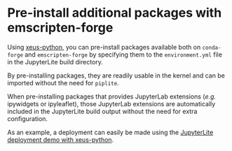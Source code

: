 # Pre-install additional packages with emscripten-forge

Using [xeus-python](https://github.com/jupyterlite/xeus-python-kernel), you can pre-install packages available both on ``conda-forge`` and ``emscripten-forge`` by specifying them to the ``environment.yml`` file in the JupyterLite build directory.

By pre-installing packages, they are readily usable in the kernel and can be imported without the need for ``piplite``.

When pre-installing packages that provides JupyterLab extensions (*e.g.* ipywidgets or ipyleaflet), those JupyterLab extensions are automatically included in the JupyterLite build output without the need for extra configuration.

As an example, a deployment can easily be made using the [JupyterLite deployment demo with xeus-python](https://github.com/jupyterlite/xeus-python-demo).
